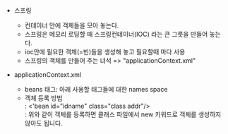 
* 스프링
  - 컨테이너 안에 객체들을 모아 놓는다.
  - 스프링은 메모리 로딩할 때 스프링컨테이너(IOC) 라는 큰 그릇을 만들어 놓는다.
  - ioc안에 필요한 객체(=빈)들을 생성해 놓고 필요할때 마다 사용
  - 스프링의 객체를 만들어 주는 녀석 => "applicationContext.xml"

* applicationContext.xml
  - beans 태그: 아래 사용할 태그들에 대한 names space
  - 객체 등록 방법   
  : <'bean id="idname" class="class addr"/>  
  : 위와 같이 객체를 등록하면 클래스 파일에서 new 키워드로 객체를 생성하지 않아도 됩니다. 